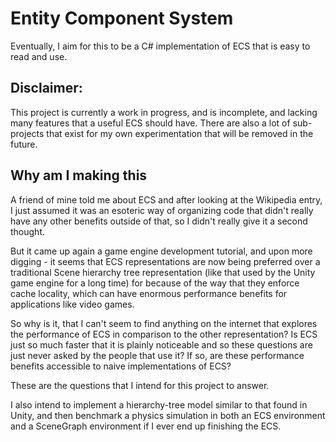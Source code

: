 # Entity Component System
Eventually, I aim for this to be a C# implementation of ECS that is easy to read and use.

## Disclaimer:

This project is currently a work in progress, and is incomplete, and lacking many features that a useful ECS should have. There are also a lot of sub-projects that exist for my own experimentation that will be removed in the future.

## Why am I making this

A friend of mine told me about ECS and after looking at the Wikipedia entry, I just assumed it was an esoteric way of organizing code that didn't really have any other benefits outside of that, so I didn't really give it a second thought.

But it came up again a game engine development tutorial, and upon more digging - it seems that ECS representations are now being preferred over a traditional Scene hierarchy tree representation (like that used by the Unity game engine for a long time) for because of the way that they enforce cache locality, which can have enormous performance benefits for applications like video games.

So why is it, that I can't seem to find anything on the internet that explores the performance of ECS in comparison to the other representation? 
Is ECS just so much faster that it is plainly noticeable and so these questions are just never asked by the people that use it? 
If so, are these performance benefits accessible to naive implementations of ECS? 

These are the questions that I intend for this project to answer.

I also intend to implement a hierarchy-tree model similar to that found in Unity, and then benchmark a physics simulation in both an ECS environment and a SceneGraph environment if I ever end up finishing the ECS.